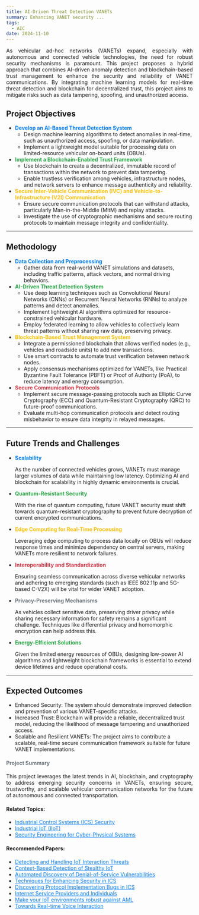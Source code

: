 ```yaml
---
title: AI-Driven Threat Detection VANETs
summary: Enhancing VANET security ...
tags:
  - AIC
date: 2024-11-10
---
```


<div class="research-section">
    <div style="text-align: justify;">
        <p>As vehicular ad-hoc networks (VANETs) expand, especially with autonomous and connected vehicle technologies, the need for robust security mechanisms is paramount. This project proposes a hybrid approach that combines AI-driven anomaly detection and blockchain-based trust management to enhance the security and reliability of VANET communications. By integrating machine learning models for real-time threat detection and blockchain for decentralized trust, this project aims to mitigate risks such as data tampering, spoofing, and unauthorized access.</p>
    </div>

<!--more-->

## Project Objectives

<ul class="project-steps">
    <li><strong style="color: #007BFF;">Develop an AI-Based Threat Detection System</strong>
        <ul class="sub-steps">
            <li>Design machine learning algorithms to detect anomalies in real-time, such as unauthorized access, spoofing, or data manipulation.</li>
            <li>Implement a lightweight model suitable for processing data on limited-resource vehicular on-board units (OBUs).</li>
        </ul>
    </li>

   <li><strong style="color: #28A745;">Implement a Blockchain-Enabled Trust Framework</strong>
        <ul class="sub-steps">
            <li>Use blockchain to create a decentralized, immutable record of transactions within the network to prevent data tampering.</li>
            <li>Enable trustless verification among vehicles, infrastructure nodes, and network servers to enhance message authenticity and reliability.</li>
        </ul>
   </li>

   <li><strong style="color: #FFC107;">Secure Inter-Vehicle Communication (IVC) and Vehicle-to-Infrastructure (V2I) Communication</strong>
        <ul class="sub-steps">
            <li>Ensure secure communication protocols that can withstand attacks, particularly Man-in-the-Middle (MitM) and replay attacks.</li>
            <li>Investigate the use of cryptographic mechanisms and secure routing protocols to maintain message integrity and confidentiality.</li>
        </ul>
   </li>
</ul>

---

## Methodology

<ul class="project-steps">
    <li><strong style="color: #007BFF;">Data Collection and Preprocessing</strong>
        <ul class="sub-steps">
            <li>Gather data from real-world VANET simulations and datasets, including traffic patterns, attack vectors, and normal driving behaviors.</li>
        </ul>
    </li>
    <li><strong style="color: #28A745;">AI-Driven Threat Detection System</strong>
        <ul class="sub-steps">
            <li>Use deep learning techniques such as Convolutional Neural Networks (CNNs) or Recurrent Neural Networks (RNNs) to analyze patterns and detect anomalies.</li>
            <li>Implement lightweight AI algorithms optimized for resource-constrained vehicular hardware.</li>
            <li>Employ federated learning to allow vehicles to collectively learn threat patterns without sharing raw data, preserving privacy.</li>
        </ul>
    </li>
    <li><strong style="color: #FFC107;">Blockchain-Based Trust Management System</strong>
        <ul class="sub-steps">
            <li>Integrate a permissioned blockchain that allows verified nodes (e.g., vehicles and roadside units) to add new transactions.</li>
            <li>Use smart contracts to automate trust verification between network nodes.</li>
            <li>Apply consensus mechanisms optimized for VANETs, like Practical Byzantine Fault Tolerance (PBFT) or Proof of Authority (PoA), to reduce latency and energy consumption.</li>
        </ul>
    </li>
    <li><strong style="color: #DC3545;">Secure Communication Protocols</strong>
        <ul class="sub-steps">
            <li>Implement secure message-passing protocols such as Elliptic Curve Cryptography (ECC) and Quantum-Resistant Cryptography (QRC) to future-proof communications.</li>
            <li>Evaluate multi-hop communication protocols and detect routing misbehavior to ensure data integrity in relayed messages.</li>
        </ul>
    </li>
</ul>

---

## Future Trends and Challenges

<ul class="project-steps">
    <li><strong style="color: #007BFF;">Scalability</strong>
        <p>As the number of connected vehicles grows, VANETs must manage larger volumes of data while maintaining low latency. Optimizing AI and blockchain for scalability in highly dynamic environments is crucial.</p>
    </li>
    <li><strong style="color: #28A745;">Quantum-Resistant Security</strong>
        <p>With the rise of quantum computing, future VANET security must shift towards quantum-resistant cryptography to prevent future decryption of current encrypted communications.</p>
    </li>
    <li><strong style="color: #FFC107;">Edge Computing for Real-Time Processing</strong>
        <p>Leveraging edge computing to process data locally on OBUs will reduce response times and minimize dependency on central servers, making VANETs more resilient to network failures.</p>
    </li>
    <li><strong style="color: #DC3545;">Interoperability and Standardization</strong>
        <p>Ensuring seamless communication across diverse vehicular networks and adhering to emerging standards (such as IEEE 802.11p and 5G-based C-V2X) will be vital for wider VANET adoption.</p>
    </li>
    <li><strong style="color: #6C757D;">Privacy-Preserving Mechanisms</strong>
        <p>As vehicles collect sensitive data, preserving driver privacy while sharing necessary information for safety remains a significant challenge. Techniques like differential privacy and homomorphic encryption can help address this.</p>
    </li>
    <li><strong style="color: #28A745;">Energy-Efficient Solutions</strong>
        <p>Given the limited energy resources of OBUs, designing low-power AI algorithms and lightweight blockchain frameworks is essential to extend device lifetimes and reduce operational costs.</p>
    </li>
</ul>

---

## Expected Outcomes

<ul class="skills-list">
    <li><span class="skill-name">Enhanced Security:</span> The system should demonstrate improved detection and prevention of various VANET-specific attacks.</li>
    <li><span class="skill-name">Increased Trust:</span> Blockchain will provide a reliable, decentralized trust model, reducing the likelihood of message tampering and unauthorized access.</li>
    <li><span class="skill-name">Scalable and Resilient VANETs:</span> The project aims to contribute a scalable, real-time secure communication framework suitable for future VANET implementations.</li>
</ul>

<div style="text-align: justify;">
    <h4 style="color: #6C757D;">Project Summary</h4>
    <p>This project leverages the latest trends in AI, blockchain, and cryptography to address emerging security concerns in VANETs, ensuring secure, trustworthy, and scalable vehicular communication networks for the future of autonomous and connected transportation.</p>
</div>
</div>


<div style="margin-top: 20px;">
    <h4>Related Topics:</h4>
    <ul>
        <li><a href="https://www.cisa.gov/ics" target="_blank" style="color: #007BFF;">Industrial Control Systems (ICS) Security</a></li>
        <li><a href="https://claroty.com/blog/iiot-security-essentials" target="_blank" style="color: #007BFF;">Industrial IoT (IIoT)</a></li>
        <li><a href="https://claroty.com/blog/cyber-physical-systems-security-is-the-new-ot-security" target="_blank" style="color: #007BFF;">Security Engineering for Cyber-Physical Systems</a></li>
    </ul>
</div>

<div style="margin-top: 20px;">
    <h4>Recommended Papers:</h4>
    <ul>
        <li><a href="/Papers/iiot1.pdf" target="_blank" style="color: #007BFF;">Detecting and Handling IoT Interaction Threats</a></li>
        <li><a href="/Papers/iiot2.pdf" target="_blank" style="color: #007BFF;">Context-Based Detection of Stealthy IoT</a></li>
        <li><a href="/Papers/iiot3.pdf" target="_blank" style="color: #007BFF;">Automated Discovery of Denial-of-Service Vulnerabilities</a></li>
        <li><a href="/Papers/iiot4.pdf" target="_blank" style="color: #007BFF;">Techniques for Enhancing Security in ICS</a></li>
        <li><a href="/Papers/iiot5.pdf" target="_blank" style="color: #007BFF;">Discovering Protocol Implementation Bugs in ICS</a></li>
        <li><a href="/Papers/iiot6.pdf" target="_blank" style="color: #007BFF;">Internet Service Providers and Individuals</a></li>
        <li><a href="/Papers/iiot7.pdf" target="_blank" style="color: #007BFF;">Make your IoT environments robust against AML</a></li>
        <li><a href="/Papers/iiot8.pdf" target="_blank" style="color: #007BFF;">Towards Real-time Voice Interaction</a></li>
    </ul>
</div>

<!--more-->